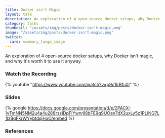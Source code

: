 ```yaml
---
title: Docker isn't Magic
layout: talk
description: An exploration of 4 open-source docker setups, why Docker isn't magic, and why it's worth it to use it anyway.
category: talks
thumbnail: "/assets/img/posts/docker-isn't-magic.png"
image: "/assets/img/posts/docker-isn't-magic.png"
twitter:
  card: summary_large_image
---
```

An exploration of 4 open-source docker setups, why Docker isn't magic, and why it's worth it to use it anyway.

### Watch the Recording
{% youtube "https://www.youtube.com/watch?v=p9c1IrBfu0I" %}

### Slides

{% google https://docs.google.com/presentation/d/e/2PACX-1vTmNN5NM2u4a4u288rssIDpFlYwnrjI8bFE9q9UOan7dX2uxLy5z1PLiNG7L1IzBqFkrWYybtdqjHoO/embed %}

### References
